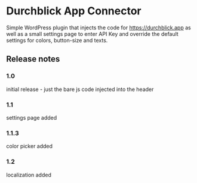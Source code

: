# Durchblick App Connector
Simple WordPress plugin that injects the code for https://durchblick.app as well as a small settings page to enter API Key and override the default settings for colors, button-size and texts.

## Release notes

### 1.0 
initial release - just the bare js code injected into the header

### 1.1 
settings page added

### 1.1.3
color picker added

### 1.2
localization added